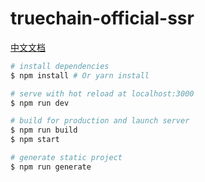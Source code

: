 # truechain-official-ssr

[中文文档](https://github.com/truechain/truechain-official/blob/master/README.zh.md)

``` bash
# install dependencies
$ npm install # Or yarn install

# serve with hot reload at localhost:3000
$ npm run dev

# build for production and launch server
$ npm run build
$ npm start

# generate static project
$ npm run generate
```
